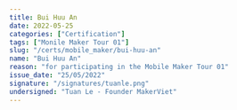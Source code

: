 ```yaml
---
title: Bui Huu An
date: 2022-05-25
categories: ["Certification"]
tags: ["Monile Maker Tour 01"]
slug: "/certs/mobile_maker/bui-huu-an"
name: "Bui Huu An"
reason: "for participating in the Mobile Maker Tour 01"
issue_date: "25/05/2022"
signature: "/signatures/tuanle.png"
undersigned: "Tuan Le - Founder MakerViet"
---
```

